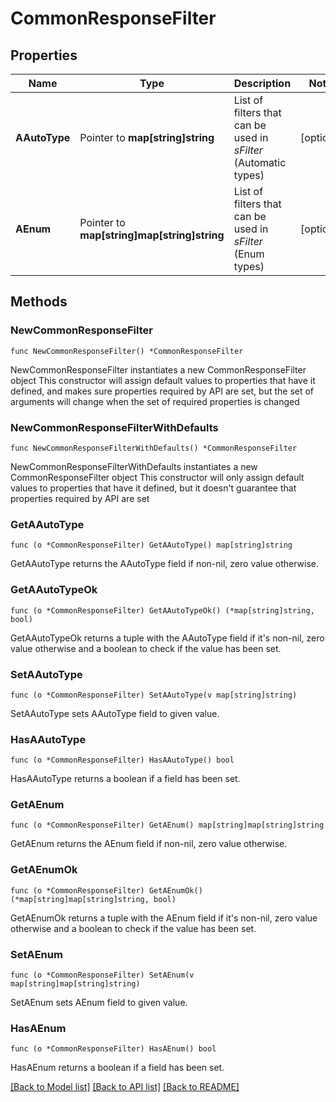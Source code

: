 # CommonResponseFilter

## Properties

Name | Type | Description | Notes
------------ | ------------- | ------------- | -------------
**AAutoType** | Pointer to **map[string]string** | List of filters that can be used in *sFilter* (Automatic types) | [optional] 
**AEnum** | Pointer to **map[string]map[string]string** | List of filters that can be used in *sFilter* (Enum types) | [optional] 

## Methods

### NewCommonResponseFilter

`func NewCommonResponseFilter() *CommonResponseFilter`

NewCommonResponseFilter instantiates a new CommonResponseFilter object
This constructor will assign default values to properties that have it defined,
and makes sure properties required by API are set, but the set of arguments
will change when the set of required properties is changed

### NewCommonResponseFilterWithDefaults

`func NewCommonResponseFilterWithDefaults() *CommonResponseFilter`

NewCommonResponseFilterWithDefaults instantiates a new CommonResponseFilter object
This constructor will only assign default values to properties that have it defined,
but it doesn't guarantee that properties required by API are set

### GetAAutoType

`func (o *CommonResponseFilter) GetAAutoType() map[string]string`

GetAAutoType returns the AAutoType field if non-nil, zero value otherwise.

### GetAAutoTypeOk

`func (o *CommonResponseFilter) GetAAutoTypeOk() (*map[string]string, bool)`

GetAAutoTypeOk returns a tuple with the AAutoType field if it's non-nil, zero value otherwise
and a boolean to check if the value has been set.

### SetAAutoType

`func (o *CommonResponseFilter) SetAAutoType(v map[string]string)`

SetAAutoType sets AAutoType field to given value.

### HasAAutoType

`func (o *CommonResponseFilter) HasAAutoType() bool`

HasAAutoType returns a boolean if a field has been set.

### GetAEnum

`func (o *CommonResponseFilter) GetAEnum() map[string]map[string]string`

GetAEnum returns the AEnum field if non-nil, zero value otherwise.

### GetAEnumOk

`func (o *CommonResponseFilter) GetAEnumOk() (*map[string]map[string]string, bool)`

GetAEnumOk returns a tuple with the AEnum field if it's non-nil, zero value otherwise
and a boolean to check if the value has been set.

### SetAEnum

`func (o *CommonResponseFilter) SetAEnum(v map[string]map[string]string)`

SetAEnum sets AEnum field to given value.

### HasAEnum

`func (o *CommonResponseFilter) HasAEnum() bool`

HasAEnum returns a boolean if a field has been set.


[[Back to Model list]](../README.md#documentation-for-models) [[Back to API list]](../README.md#documentation-for-api-endpoints) [[Back to README]](../README.md)


